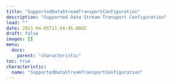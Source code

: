 ```yaml
---
title: "SupportedDataStreamTransportConfiguration"
description: "Supported Data Stream Transport Configuration"
lead: ""
date: 2021-04-05T11:54:45.000Z
draft: false
images: []
menu:
  docs:
    parent: "characteristic"
toc: true
characteristic:
  name: "SupportedDataStreamTransportConfiguration"
---
```

